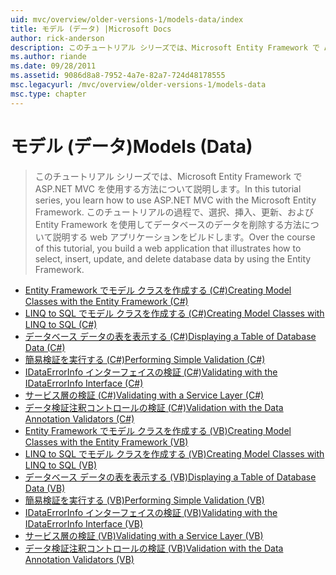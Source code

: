 ```yaml
---
uid: mvc/overview/older-versions-1/models-data/index
title: モデル (データ) |Microsoft Docs
author: rick-anderson
description: このチュートリアル シリーズでは、Microsoft Entity Framework で ASP.NET MVC を使用する方法について説明します。 このチュートリアルの過程で、web アプリケーションを構築しています.
ms.author: riande
ms.date: 09/28/2011
ms.assetid: 9086d8a8-7952-4a7e-82a7-724d48178555
msc.legacyurl: /mvc/overview/older-versions-1/models-data
msc.type: chapter
---
```

<a name="models-data"></a><span data-ttu-id="e974b-104">モデル (データ)</span><span class="sxs-lookup"><span data-stu-id="e974b-104">Models (Data)</span></span>
====================
> <span data-ttu-id="e974b-105">このチュートリアル シリーズでは、Microsoft Entity Framework で ASP.NET MVC を使用する方法について説明します。</span><span class="sxs-lookup"><span data-stu-id="e974b-105">In this tutorial series, you learn how to use ASP.NET MVC with the Microsoft Entity Framework.</span></span> <span data-ttu-id="e974b-106">このチュートリアルの過程で、選択、挿入、更新、および Entity Framework を使用してデータベースのデータを削除する方法について説明する web アプリケーションをビルドします。</span><span class="sxs-lookup"><span data-stu-id="e974b-106">Over the course of this tutorial, you build a web application that illustrates how to select, insert, update, and delete database data by using the Entity Framework.</span></span>


- [<span data-ttu-id="e974b-107">Entity Framework でモデル クラスを作成する (C#)</span><span class="sxs-lookup"><span data-stu-id="e974b-107">Creating Model Classes with the Entity Framework (C#)</span></span>](creating-model-classes-with-the-entity-framework-cs.md)
- [<span data-ttu-id="e974b-108">LINQ to SQL でモデル クラスを作成する (C#)</span><span class="sxs-lookup"><span data-stu-id="e974b-108">Creating Model Classes with LINQ to SQL (C#)</span></span>](creating-model-classes-with-linq-to-sql-cs.md)
- [<span data-ttu-id="e974b-109">データベース データの表を表示する (C#)</span><span class="sxs-lookup"><span data-stu-id="e974b-109">Displaying a Table of Database Data (C#)</span></span>](displaying-a-table-of-database-data-cs.md)
- [<span data-ttu-id="e974b-110">簡易検証を実行する (C#)</span><span class="sxs-lookup"><span data-stu-id="e974b-110">Performing Simple Validation (C#)</span></span>](performing-simple-validation-cs.md)
- [<span data-ttu-id="e974b-111">IDataErrorInfo インターフェイスの検証 (C#)</span><span class="sxs-lookup"><span data-stu-id="e974b-111">Validating with the IDataErrorInfo Interface (C#)</span></span>](validating-with-the-idataerrorinfo-interface-cs.md)
- [<span data-ttu-id="e974b-112">サービス層の検証 (C#)</span><span class="sxs-lookup"><span data-stu-id="e974b-112">Validating with a Service Layer (C#)</span></span>](validating-with-a-service-layer-cs.md)
- [<span data-ttu-id="e974b-113">データ検証注釈コントロールの検証 (C#)</span><span class="sxs-lookup"><span data-stu-id="e974b-113">Validation with the Data Annotation Validators (C#)</span></span>](validation-with-the-data-annotation-validators-cs.md)
- [<span data-ttu-id="e974b-114">Entity Framework でモデル クラスを作成する (VB)</span><span class="sxs-lookup"><span data-stu-id="e974b-114">Creating Model Classes with the Entity Framework (VB)</span></span>](creating-model-classes-with-the-entity-framework-vb.md)
- [<span data-ttu-id="e974b-115">LINQ to SQL でモデル クラスを作成する (VB)</span><span class="sxs-lookup"><span data-stu-id="e974b-115">Creating Model Classes with LINQ to SQL (VB)</span></span>](creating-model-classes-with-linq-to-sql-vb.md)
- [<span data-ttu-id="e974b-116">データベース データの表を表示する (VB)</span><span class="sxs-lookup"><span data-stu-id="e974b-116">Displaying a Table of Database Data (VB)</span></span>](displaying-a-table-of-database-data-vb.md)
- [<span data-ttu-id="e974b-117">簡易検証を実行する (VB)</span><span class="sxs-lookup"><span data-stu-id="e974b-117">Performing Simple Validation (VB)</span></span>](performing-simple-validation-vb.md)
- [<span data-ttu-id="e974b-118">IDataErrorInfo インターフェイスの検証 (VB)</span><span class="sxs-lookup"><span data-stu-id="e974b-118">Validating with the IDataErrorInfo Interface (VB)</span></span>](validating-with-the-idataerrorinfo-interface-vb.md)
- [<span data-ttu-id="e974b-119">サービス層の検証 (VB)</span><span class="sxs-lookup"><span data-stu-id="e974b-119">Validating with a Service Layer (VB)</span></span>](validating-with-a-service-layer-vb.md)
- [<span data-ttu-id="e974b-120">データ検証注釈コントロールの検証 (VB)</span><span class="sxs-lookup"><span data-stu-id="e974b-120">Validation with the Data Annotation Validators (VB)</span></span>](validation-with-the-data-annotation-validators-vb.md)
